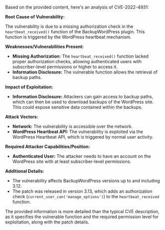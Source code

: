 Based on the provided content, here's an analysis of CVE-2022-4931:

**Root Cause of Vulnerability:**

The vulnerability is due to a missing authorization check in the `heartbeat_received()` function of the BackupWordPress plugin. This function is triggered by the WordPress heartbeat mechanism.

**Weaknesses/Vulnerabilities Present:**

*   **Missing Authorization:** The `heartbeat_received()` function lacked proper authorization checks, allowing authenticated users with subscriber-level permissions or higher to access it.
*   **Information Disclosure:** The vulnerable function allows the retrieval of backup paths.

**Impact of Exploitation:**

*   **Information Disclosure:** Attackers can gain access to backup paths, which can then be used to download backups of the WordPress site. This could expose sensitive data contained within the backups.

**Attack Vectors:**

*   **Network:** The vulnerability is accessible over the network.
*   **WordPress Heartbeat API:** The vulnerability is exploited via the WordPress Heartbeat API, which is triggered by normal user activity.

**Required Attacker Capabilities/Position:**

*   **Authenticated User:** The attacker needs to have an account on the WordPress site with at least subscriber-level permissions.

**Additional Details:**

*   The vulnerability affects BackupWordPress versions up to and including 3.12.
*   The patch was released in version 3.13, which adds an authorization check (`current_user_can('manage_options')`) to the `heartbeat_received` function.

The provided information is more detailed than the typical CVE description, as it specifies the vulnerable function and the required permission level for exploitation, along with the patch details.